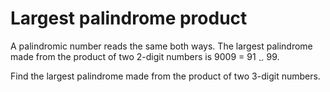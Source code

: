 Largest palindrome product
==========================


<p>A palindromic number reads the same both ways. The largest palindrome made from the product of two 2-digit numbers is 9009 = 91 <img src='images/symbol_times.gif' width='9' height='9' alt='&times;' border='0' style='vertical-align:middle;' /> 99.</p>
<p>Find the largest palindrome made from the product of two 3-digit numbers.</p>

